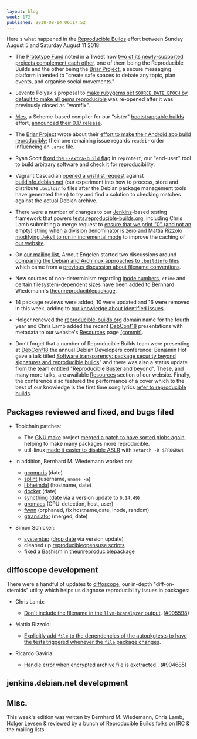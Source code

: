 ```yaml
---
layout: blog
week: 172
published: 2018-08-14 06:17:52
---
```


Here's what happened in the [Reproducible Builds](https://reproducible-builds.org) effort between Sunday August 5 and Saturday August 11 2018:


* The [Prototype Fund](https://prototypefund.de/) noted in a Tweet how [two of its newly-supported projects complement each other](https://twitter.com/prototypefund/status/1027088342071029761), one of them being the Reproducible Builds and the other being the [Briar Project](https://briarproject.org/), a secure messaging platform intended to "create safe spaces to debate any topic, plan events, and organise social movements."

* Levente Polyak's proposal to [make rubygems set `SOURCE_DATE_EPOCH` by default to make all gems reproducible](https://github.com/rubygems/rubygems/issues/2290) was re-opened after it was previously closed as "wontfix".

* [Mes](https://gitlab.com/janneke/mes), a Scheme-based compiler for our "sister" [bootstrappable builds](http://bootstrappable.org) effort, [announced their 0.17 release](https://lists.reproducible-builds.org/pipermail/rb-general/2018-August/001106.html).

* The [Briar Project](https://briarproject.org/) wrote about their [effort to make their Android app build reproducibly](https://blog.grobox.de/2018/building-briar-reproducible-and-why-it-matters/); their one remaining issue regards `readdir` order influencing an `.arsc` file.

* Ryan Scott [fixed the `--extra-build` flag](https://salsa.debian.org/reproducible-builds/reprotest/commit/65960de) in `reprotest`, our "end-user" tool to build arbitrary software and check it for reproducibility.

* Vagrant Cascadian [opened a wishlist request](https://github.com/lamby/buildinfo.debian.net/issues/49) against [buildinfo.debian.net](https://buildinfo.debian.net/) (our experiment into how to process, store and distribute `.buildinfo` files after the Debian package management tools have generated them) to try and find a solution to checking matches against the actual Debian archive.

* There were a number of changes to our [Jenkins](https://jenkins.io/)-based testing framework that powers [tests.reproducible-builds.org](https://tests.reproducible-builds.org/), including Chris Lamb submitting a merge request to [ensure that we print "0" (and not an empty) string when a division denominator is zero](https://salsa.debian.org/qa/jenkins.debian.net/merge_requests/9) and Mattia Rizzolo [modifying Jekyll to run in incremental mode](https://salsa.debian.org/qa/jenkins.debian.net/commit/5b2360df) to improve the caching of [our website](https://reproducible-builds.org/).

* On [our mailing list](https://lists.reproducible-builds.org/listinfo/rb-general), Arnout Engelen started two discussions around [comparing the Debian and Archlinux approaches to `.buildinfo` files](https://lists.reproducible-builds.org/pipermail/rb-general/2018-August/001105.html) which came from a [previous discussion about filename conventions](https://lists.reproducible-builds.org/pipermail/rb-general/2018-August/001103.html).

* New sources of non-determinism regarding [inode numbers](https://en.wikipedia.org/wiki/Inode), `ctime` and certain filesystem-dependent sizes have been added to Bernhard Wiedemann's [theunreproduciblepackage](https://github.com/bmwiedemann/theunreproduciblepackage).

* 14 package reviews were added, 10 were updated and 16 were removed in this week, adding to [our knowledge about identified issues](https://tests.reproducible-builds.org/debian/index_issues.html).

* Holger renewed the [reproducible-builds.org](https://reproducible-builds.org) domain name for the fourth year and Chris Lamb added the recent [DebConf18](https://debconf18.debconf.org/) presentations with metadata to our website's [Resources](https://reproducible-builds.org/resources/) page [(commit)](https://salsa.debian.org/reproducible-builds/reproducible-website/commit/608b904).

* Don't forget that a number of Reproducible Builds team were presenting at [DebConf18](https://debconf18.debconf.org/) the annual Debian Developers conference: Benjamin Hof gave a talk titled [Software transparency: package security beyond signatures and reproducible builds](https://debconf18.debconf.org/talks/104-software-transparency-package-security-beyond-signatures-and-reproducible-builds/)" and there was also a status update from the team entitled "[Reproducible Buster and beyond](https://debconf18.debconf.org/talks/80-reproducible-buster-and-beyond/)". These, and many more talks, are available [Resources](https://reproducible-builds.org/resources/) section of our website. Finally, the conference also featured the performance of a cover which to the best of our knowledge is the first time song lyrics [refer to reproducible builds](https://salsa.debian.org/holger/under-DFSG/blob/master/under-DFSG.txt#L30).


Packages reviewed and fixed, and bugs filed
-------------------------------------------

* Toolchain patches:

    * The [GNU make](https://www.gnu.org/software/make/) project [merged a patch to have sorted globs again](https://savannah.gnu.org/bugs/?52076), helping to make many packages more reproducible.
    * util-linux [made it easier to disable ASLR](https://github.com/karelzak/util-linux/issues/668) with `setarch -R $PROGRAM`.

* In addition, Bernhard M. Wiedemann worked on:

    * [gcompris](https://build.opensuse.org/request/show/627391) (date)
    * [splint](https://build.opensuse.org/request/show/627757) (username, `uname -a`)
    * [libheimdal](https://build.opensuse.org/request/show/627941) (hostname, date)
    * [docker](https://build.opensuse.org/request/show/628476) (date)
    * [syncthing](https://build.opensuse.org/request/show/628525) ([date](https://github.com/syncthing/syncthing/commit/c51365c634c9687009778caf097ba059b88f8805) via a version update to `0.14.49`)
    * [gromacs](https://gerrit.gromacs.org/8156) (CPU-detection, host, user)
    * [fwnn](https://osdn.net/projects/freewnn/ticket/38482) (orphaned, fix hostname,date, inode, random)
    * [gtranslator](https://gitlab.gnome.org/GNOME/gtranslator/merge_requests/3) (merged, date)

* Simon Schicker:

    * [systemtap](https://build.opensuse.org/request/show/627384) ([drop date](https://sourceware.org/ml/systemtap/2017-q4/msg00166.html) via version update)
    * cleaned up [reproducibleopensuse scripts](https://github.com/bmwiedemann/reproducibleopensuse/pull/1)
    * fixed a Bashism in [theunreproduciblepackage](https://github.com/bmwiedemann/theunreproduciblepackage/pull/5)

diffoscope development
----------------------

There were a handful of updates to [diffoscope](https://diffoscope.org), our in-depth "diff-on-steroids" utility which helps us diagnose reproducibility issues in packages:

* Chris Lamb:
    * [Don't include the filename in the `llvm-bcanalyzer` output](https://salsa.debian.org/reproducible-builds/diffoscope/commit/1599b01). ([#905598](https://bugs.debian.org/905598))

* Mattia Rizzolo:
    * [Explicitly add `file` to the dependencies of the autopkgtests to have the tests triggered whenever the `file` package changes](https://salsa.debian.org/reproducible-builds/diffoscope/commit/fc0ae56).

* Ricardo Gaviria:
    * [Handle error when encrypted archive file is exctracted.](https://salsa.debian.org/reproducible-builds/diffoscope/commit/a6beb04). ([#904685](https://bugs.debian.org/904685))

jenkins.debian.net development
------------------------------



Misc.
-----

This week's edition was written by Bernhard M. Wiedemann, Chris Lamb, Holger Levsen & reviewed by a bunch of Reproducible Builds folks on IRC & the mailing lists.
